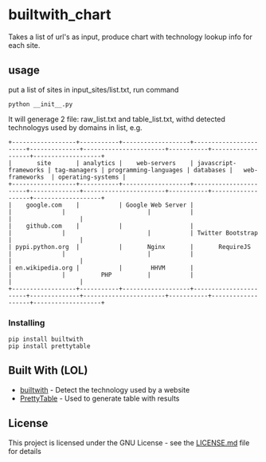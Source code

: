 # builtwith_chart

Takes a list of url's as input, produce chart with technology lookup info for each site.

## usage

put a list of sites in input_sites/list.txt, run command
```
python __init__.py
```
It will generage 2 file: raw_list.txt and table_list.txt, withd detected technologys used by domains  in list, e.g.
```
+------------------+-----------+-------------------+-----------------------+--------------+-----------------------+-----------+-------------------+-------------------+
|       site       | analytics |    web-servers    | javascript-frameworks | tag-managers | programming-languages | databases |   web-frameworks  | operating-systems |
+------------------+-----------+-------------------+-----------------------+--------------+-----------------------+-----------+-------------------+-------------------+
|    google.com    |           | Google Web Server |                       |              |                       |           |                   |                   |
|    github.com    |           |                   |                       |              |                       |           | Twitter Bootstrap |                   |
| pypi.python.org  |           |       Nginx       |       RequireJS       |              |                       |           |                   |                   |
| en.wikipedia.org |           |        HHVM       |                       |              |          PHP          |           |                   |                   |
+------------------+-----------+-------------------+-----------------------+--------------+-----------------------+-----------+-------------------+-------------------+
```

   

### Installing

```
pip install builtwith
pip install prettytable
```


## Built With (LOL)

* [builtwith](https://pypi.python.org/pypi/builtwith) - Detect the technology used by a website
* [PrettyTable](https://pypi.python.org/pypi/PrettyTable) - Used to generate table with results 
 
## License

This project is licensed under the GNU License - see the [LICENSE.md](LICENSE.md) file for details



